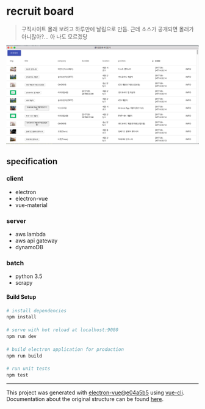 # recruit board

> 구직사이트 몰래 보려고 하루만에 날림으로 만듬. 근데 소스가 공개되면 몰래가 아니잖아?... 아 나도 모르겠당


![](static/screenshot.png)

## specification
### client
- electron
- electron-vue
- vue-material

### server
- aws lambda
- aws api gateway
- dynamoDB

### batch
- python 3.5
- scrapy

#### Build Setup

``` bash
# install dependencies
npm install

# serve with hot reload at localhost:9080
npm run dev

# build electron application for production
npm run build

# run unit tests
npm test


```

---

This project was generated with [electron-vue](https://github.com/SimulatedGREG/electron-vue)@[e04a5b5](https://github.com/SimulatedGREG/electron-vue/tree/e04a5b5f09f63265939e00c9dc59a612d9da5bc8) using [vue-cli](https://github.com/vuejs/vue-cli). Documentation about the original structure can be found [here](https://simulatedgreg.gitbooks.io/electron-vue/content/index.html).
